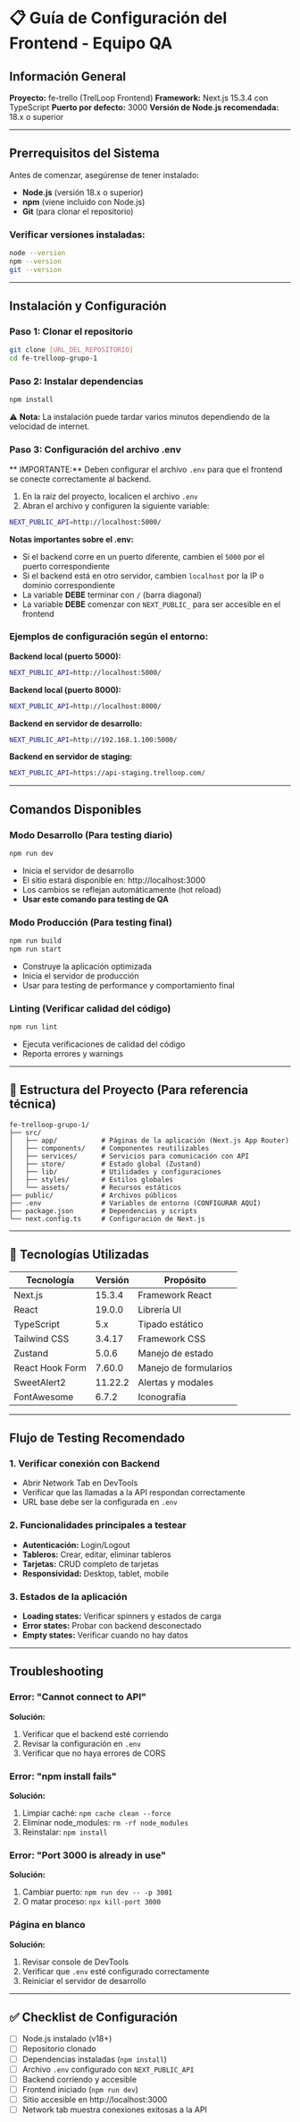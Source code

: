 # 📋 Guía de Configuración del Frontend - Equipo QA

##  Información General

**Proyecto:** fe-trello (TrelLoop Frontend)
**Framework:** Next.js 15.3.4 con TypeScript
**Puerto por defecto:** 3000
**Versión de Node.js recomendada:** 18.x o superior

---

## Prerrequisitos del Sistema

Antes de comenzar, asegúrense de tener instalado:

- **Node.js** (versión 18.x o superior)
- **npm** (viene incluido con Node.js)
- **Git** (para clonar el repositorio)

### Verificar versiones instaladas:
```bash
node --version
npm --version
git --version
```

---

##  Instalación y Configuración

### Paso 1: Clonar el repositorio
```bash
git clone [URL_DEL_REPOSITORIO]
cd fe-trelloop-grupo-1
```

### Paso 2: Instalar dependencias
```bash
npm install
```

⚠️ **Nota:** La instalación puede tardar varios minutos dependiendo de la velocidad de internet.

### Paso 3: Configuración del archivo .env

** IMPORTANTE:** Deben configurar el archivo `.env` para que el frontend se conecte correctamente al backend.

1. En la raíz del proyecto, localicen el archivo `.env`
2. Abran el archivo y configuren la siguiente variable:

```bash
NEXT_PUBLIC_API=http://localhost:5000/
```

**Notas importantes sobre el .env:**
- Si el backend corre en un puerto diferente, cambien el `5000` por el puerto correspondiente
- Si el backend está en otro servidor, cambien `localhost` por la IP o dominio correspondiente
- La variable **DEBE** terminar con `/` (barra diagonal)
- La variable **DEBE** comenzar con `NEXT_PUBLIC_` para ser accesible en el frontend

### Ejemplos de configuración según el entorno:

**Backend local (puerto 5000):**
```bash
NEXT_PUBLIC_API=http://localhost:5000/
```

**Backend local (puerto 8000):**
```bash
NEXT_PUBLIC_API=http://localhost:8000/
```

**Backend en servidor de desarrollo:**
```bash
NEXT_PUBLIC_API=http://192.168.1.100:5000/
```

**Backend en servidor de staging:**
```bash
NEXT_PUBLIC_API=https://api-staging.trelloop.com/
```

---

## Comandos Disponibles

### Modo Desarrollo (Para testing diario)
```bash
npm run dev
```
- Inicia el servidor de desarrollo
- El sitio estará disponible en: http://localhost:3000
- Los cambios se reflejan automáticamente (hot reload)
- **Usar este comando para testing de QA**

### Modo Producción (Para testing final)
```bash
npm run build
npm run start
```
- Construye la aplicación optimizada
- Inicia el servidor de producción
- Usar para testing de performance y comportamiento final

### Linting (Verificar calidad del código)
```bash
npm run lint
```
- Ejecuta verificaciones de calidad del código
- Reporta errores y warnings

---

## 📁 Estructura del Proyecto (Para referencia técnica)

```
fe-trelloop-grupo-1/
├── src/
│   ├── app/           # Páginas de la aplicación (Next.js App Router)
│   ├── components/    # Componentes reutilizables
│   ├── services/      # Servicios para comunicación con API
│   ├── store/         # Estado global (Zustand)
│   ├── lib/           # Utilidades y configuraciones
│   ├── styles/        # Estilos globales
│   └── assets/        # Recursos estáticos
├── public/            # Archivos públicos
├── .env               # Variables de entorno (CONFIGURAR AQUÍ)
├── package.json       # Dependencias y scripts
└── next.config.ts     # Configuración de Next.js
```

---

## 🔧 Tecnologías Utilizadas

| Tecnología | Versión | Propósito |
|------------|---------|-----------|
| Next.js | 15.3.4 | Framework React |
| React | 19.0.0 | Librería UI |
| TypeScript | 5.x | Tipado estático |
| Tailwind CSS | 3.4.17 | Framework CSS |
| Zustand | 5.0.6 | Manejo de estado |
| React Hook Form | 7.60.0 | Manejo de formularios |
| SweetAlert2 | 11.22.2 | Alertas y modales |
| FontAwesome | 6.7.2 | Iconografía |

---

## Flujo de Testing Recomendado

### 1. Verificar conexión con Backend
- Abrir Network Tab en DevTools
- Verificar que las llamadas a la API respondan correctamente
- URL base debe ser la configurada en `.env`

### 2. Funcionalidades principales a testear
- **Autenticación:** Login/Logout
- **Tableros:** Crear, editar, eliminar tableros
- **Tarjetas:** CRUD completo de tarjetas
- **Responsividad:** Desktop, tablet, mobile

### 3. Estados de la aplicación
- **Loading states:** Verificar spinners y estados de carga
- **Error states:** Probar con backend desconectado
- **Empty states:** Verificar cuando no hay datos

---

## Troubleshooting

### Error: "Cannot connect to API"
**Solución:**
1. Verificar que el backend esté corriendo
2. Revisar la configuración en `.env`
3. Verificar que no haya errores de CORS

### Error: "npm install fails"
**Solución:**
1. Limpiar caché: `npm cache clean --force`
2. Eliminar node_modules: `rm -rf node_modules`
3. Reinstalar: `npm install`

### Error: "Port 3000 is already in use"
**Solución:**
1. Cambiar puerto: `npm run dev -- -p 3001`
2. O matar proceso: `npx kill-port 3000`

### Página en blanco
**Solución:**
1. Revisar console de DevTools
2. Verificar que `.env` esté configurado correctamente
3. Reiniciar el servidor de desarrollo

---

## ✅ Checklist de Configuración

- [ ] Node.js instalado (v18+)
- [ ] Repositorio clonado
- [ ] Dependencias instaladas (`npm install`)
- [ ] Archivo `.env` configurado con `NEXT_PUBLIC_API`
- [ ] Backend corriendo y accesible
- [ ] Frontend iniciado (`npm run dev`)
- [ ] Sitio accesible en http://localhost:3000
- [ ] Network tab muestra conexiones exitosas a la API
